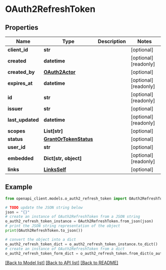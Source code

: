 # OAuth2RefreshToken


## Properties

Name | Type | Description | Notes
------------ | ------------- | ------------- | -------------
**client_id** | **str** |  | [optional] 
**created** | **datetime** |  | [optional] [readonly] 
**created_by** | [**OAuth2Actor**](OAuth2Actor.md) |  | [optional] 
**expires_at** | **datetime** |  | [optional] [readonly] 
**id** | **str** |  | [optional] [readonly] 
**issuer** | **str** |  | [optional] 
**last_updated** | **datetime** |  | [optional] [readonly] 
**scopes** | **List[str]** |  | [optional] 
**status** | [**GrantOrTokenStatus**](GrantOrTokenStatus.md) |  | [optional] 
**user_id** | **str** |  | [optional] 
**embedded** | **Dict[str, object]** |  | [optional] [readonly] 
**links** | [**LinksSelf**](LinksSelf.md) |  | [optional] 

## Example

```python
from openapi_client.models.o_auth2_refresh_token import OAuth2RefreshToken

# TODO update the JSON string below
json = "{}"
# create an instance of OAuth2RefreshToken from a JSON string
o_auth2_refresh_token_instance = OAuth2RefreshToken.from_json(json)
# print the JSON string representation of the object
print(OAuth2RefreshToken.to_json())

# convert the object into a dict
o_auth2_refresh_token_dict = o_auth2_refresh_token_instance.to_dict()
# create an instance of OAuth2RefreshToken from a dict
o_auth2_refresh_token_form_dict = o_auth2_refresh_token.from_dict(o_auth2_refresh_token_dict)
```
[[Back to Model list]](../README.md#documentation-for-models) [[Back to API list]](../README.md#documentation-for-api-endpoints) [[Back to README]](../README.md)


